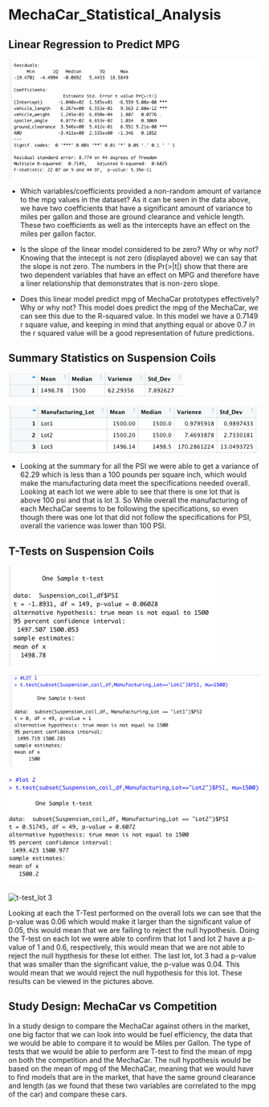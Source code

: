 # MechaCar_Statistical_Analysis
## Linear Regression to Predict MPG
![lm_image](https://github.com/Mparra14/MechaCar_Statistical_Analysis/blob/main/mechaCar_lm%20summary.png)
* Which variables/coefficients provided a non-random amount of variance to the mpg values in the dataset?
  As it can be seen in the data above, we have two coefficients that have a significant amount of variance to miles per gallon and those are ground clearance and vehicle length. These two coefficients as well as the intercepts have an effect on the miles per gallon factor. 
* Is the slope of the linear model considered to be zero? Why or why not?
  Knowing that the intecept is not zero (displayed above) we can say that the slope is not zero. The numbers in the Pr(>|t|) show that there are two dependent variables that have an effect on MPG and therefore have a liner relationship that demonstrates that is non-zero slope.

* Does this linear model predict mpg of MechaCar prototypes effectively? Why or why not?
This model does predict the mpg of the MechaCar, we can see this due to the R-squared value. In this model we have a 0.7149 r square value, and keeping in mind that anything equal or above 0.7 in the r squared value will be a good representation of future predictions. 

## Summary Statistics on Suspension Coils
![summary](https://github.com/Mparra14/MechaCar_Statistical_Analysis/blob/main/Summary.png)

![lot_summary](https://github.com/Mparra14/MechaCar_Statistical_Analysis/blob/main/Lot_Summary.png)

* Looking at the summary for all the PSI we were able to get a variance of 62.29 which is less than a 100 pounds per square inch, which would make the manufacturing data meet the specifications needed overall. Looking at each lot we were able to see that there is one lot that is above 100 psi and that is lot 3. So While overall the manufacturing of each MechaCar seems to be following the specifications, so even though there was one lot that did not follow the specifications for PSI, overall the varience was lower than 100 PSI. 

## T-Tests on Suspension Coils
![t-test](https://github.com/Mparra14/MechaCar_Statistical_Analysis/blob/main/t-test.png)

![t-test_lot 1](https://github.com/Mparra14/MechaCar_Statistical_Analysis/blob/main/t-test_lot%201.png)

![t-test_lot 2](https://github.com/Mparra14/MechaCar_Statistical_Analysis/blob/main/t-test_lot%202.png)

![t-test_lot 3]()

Looking at each the T-Test performed on the overall lots we can see that the p-value was 0.06 which would make it larger than the significant value of 0.05, this would mean that we are failing to reject the null hypothesis. Doing the T-test on each lot we were able to confirm that lot 1 and lot 2 have a p-value of 1 and 0.6, respectively, this would mean that we are not able to reject the null hypthesis for these lot either. The last lot, lot 3 had a p-value that was smaller than the significant value, the p-value was 0.04. This would mean that we would reject the null hypothesis for this lot. These results can be viewed in the pictures above. 

## Study Design: MechaCar vs Competition

In a study design to compare the MechaCar against others in the market, one big factor that we can look into would be fuel efficiency, the data that we would be able to compare it to would be Miles per Gallon. The type of tests that we would be able to perform are T-test to find the mean of mpg on both the competition and the MechaCar. The null hypothesis would be based on the mean of mpg of the MechaCar, meaning that we would have to find models that are in the market, that have the same ground clearance and length (as we found that these two variables are correlated to the mpg of the car) and compare these cars. 
